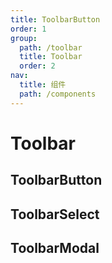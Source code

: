 ```yaml
---
title: ToolbarButton
order: 1
group:
  path: /toolbar
  title: Toolbar
  order: 2
nav:
  title: 组件
  path: /components
---
```


# Toolbar

## ToolbarButton

## ToolbarSelect

## ToolbarModal
